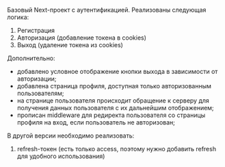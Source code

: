 Базовый Next-проект с аутентификацией. Реализованы следующая логика:

1. Регистрация
2. Авторизация (добавление токена в cookies)
3. Выход (удаление токена из cookies)


Дополнительно:
- добавлено условное отображение кнопки выхода в зависимости от авторизации;
- добавлена страница профиля, доступная только авторизованным пользователям;
- на странице пользователя происходит обращение к серверу для получения данных пользователя с их дальнейшим отображением;
- прописан middleware для редиректа пользователя со страницы профиля на вход, если пользователь не авторизован;


В другой версии необходимо реализовать:
1) refresh-токен (есть только access, поэтому нужно добавить refresh для удобного использования)